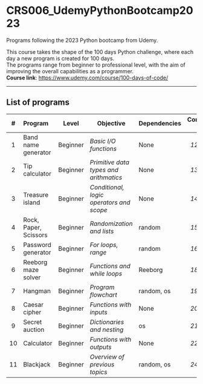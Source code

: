 # CRS006_UdemyPythonBootcamp2023
Programs following the 2023 Python bootcamp from Udemy.

This course takes the shape of the 100 days Python challenge, where each day a new program is created for 100 days.<br>
The programs range from beginner to professional level, with the aim of improving the overall capabilities as a programmer.<br>
<b>Course link</b>: https://www.udemy.com/course/100-days-of-code/

---
## List of programs
|  # | Program               | Level    | Objective                                     | Dependencies | Completion date |
|:--:|:----------------------|:--------:|-----------------------------------------------|--------------|:---------------:|
|  1 | Band name generator   | Beginner | <i>Basic I/O functions</i>                    | None         | *12/10/23*      |
|  2 | Tip calculator        | Beginner | <i>Primitive data types and arithmatics</i>   | None         | *13/10/23*      |
|  3 | Treasure island       | Beginner | <i>Conditional, logic operators and scope</i> | None         | *14/10/23*      |
|  4 | Rock, Paper, Scissors | Beginner | <i>Randomization and lists</i>                | random       | *15/10/23*      |
|  5 | Password generator    | Beginner | <i>For loops, range</i>                       | random       | *16/10/23*      |
|  6 | Reeborg maze solver   | Beginner | <i>Functions and while loops</i>              | Reeborg      | *18/10/23*      |
|  7 | Hangman               | Beginner | <i>Program flowchart</i>                      | random, os   | *19/10/23*      |
|  8 | Caesar cipher         | Beginner | <i>Functions with inputs</i>                  | None         | *20/10/23*      |
|  9 | Secret auction        | Beginner | <i>Dictionaries and nesting</i>               | os           | *21/10/23*      |
| 10 | Calculator            | Beginner | <i>Functions with outputs</i>                 | None         | *22/10/23*      |
| 11 | Blackjack             | Beginner | <i>Overview of previous topics</i>            | random, os   | *24/10/23*      |
